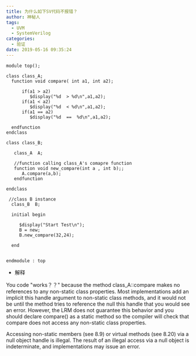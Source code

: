 ```yaml
---
title: 为什么如下SV代码不报错？
author: 神秘人
tags:
  - UVM
  - SystemVerilog
categories:
  - 验证
date: 2019-05-16 09:35:24
---
```


```
module top();
 
class class_A;
  function void compare( int a1, int a2);
 
      if(a1 > a2)
         $display("%d  > %d\n",a1,a2);
      if(a1 < a2)
         $display("%d  < %d\n",a1,a2);
      if(a1 == a2)
         $display("%d  ==  %d\n",a1,a2);
 
  endfunction
endclass
 
class class_B;
 
   class_A  A;
 
   //function calling class_A's comapre function
   function void new_compare(int a , int b);;
      A.compare(a,b);
   endfunction
 
endclass
 
 //class B instance
  class_B  B;
 
  initial begin
 
     $display("Start Test\n");
     B = new;
     B.new_compare(32,24);
 
  end
 
 
endmodule : top
```

+ 解释

You code "works？？" because the method class_A::compare makes no references to any non-static class properties. Most implementations add an implicit this handle argument to non-static class methods, and it would not be until the method tries to reference the null this handle that you would see an error. However, the LRM does not guarantee this behavior and you should declare compare() as a static method so the compiler will check that compare does not access any non-static class properties.


Accessing non-static members (see 8.9) or virtual methods (see 8.20) via a null object handle is illegal. The result of an illegal access via a null object is indeterminate, and implementations may issue an error.